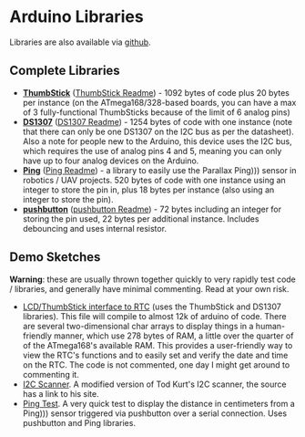 Arduino Libraries
=================

Libraries are also available via 
[github](http://github.com/brokenlcd/Arduino-Libraries).

**Complete Libraries**
----------------------
* **[ThumbStick](lib/ThumbStick.zip)** 
\([ThumbStick Readme](doc/ThumbStick-Readme.txt)\) - 1092 bytes of code plus 
20 bytes per instance (on the ATmega168/328-based boards, you can have a max 
of 3 fully-functional ThumbSticks because of the limit of 6 analog pins)
* **[DS1307](lib/DS1307.zip)** 
\([DS1307 Readme](doc/DS1307-Readme.txt)\) - 1254 bytes of code with one 
instance (note that there can only be one DS1307 on the I2C bus as per the 
datasheet). Also a note for people new to the Arduino, this device uses the 
I2C bus, which requires the use of analog pins 4 and 5, meaning you can only
have up to four analog devices on the Arduino.
* **[Ping](lib/Ping.zip)** 
\([Ping Readme](doc/Ping-Readme.txt)\) - a library to easily use the 
Parallax Ping))) sensor in robotics / UAV projects. 520 bytes of code with 
one instance using an integer to store the pin in, plus 18 bytes per 
instance (also using an integer to store the pin).
* **[pushbutton](lib/pushbutton.zip)** 
\([pushbutton Readme](doc/pushbutton-Readme.txt)\) - 72 bytes including an 
integer for storing the pin used, 22 bytes per additional instance. 
Includes debouncing and uses internal resistor.


**Demo Sketches**
-----------------
**Warning**: these are usually thrown together quickly to very rapidly test 
code / libraries, and generally have minimal commenting. Read at your own 
risk.

* [LCD/ThumbStick interface to RTC](sketch/RTC_LCD.pde) (uses the ThumbStick
and DS1307 libraries). This file will compile to almost 12k of arduino of 
code. There are several two-dimensional char arrays to display things in a 
human-friendly manner, which use 278 bytes of RAM, a little over the quarter
of of the ATmega168's available RAM. This provides a user-friendly way to 
view the RTC's functions and to easily set and verify the date and time on 
the RTC. The code is not commented, one day I might get around to commenting
it.
* [I2C Scanner](sketch/I2C_scanner.pde). A modified version of Tod Kurt's 
I2C scanner, the source has a link to his site.
* [Ping Test](sketch/PingTest.pde). A very quick test to display the 
distance in centimeters from a Ping))) sensor triggered via pushbutton over 
a serial connection. Uses pushbutton and Ping libraries.


